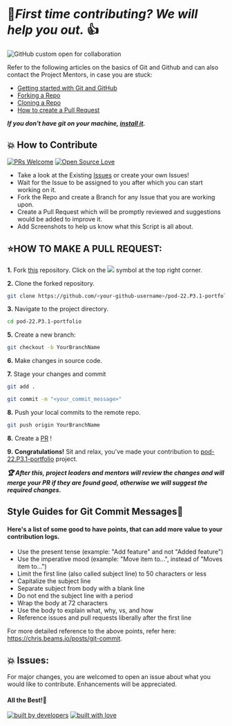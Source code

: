 # 🤝***First time contributing? We will help you out.*** 👍

![GitHub custom open for collaboration](https://img.shields.io/badge/Open%20For-Collaboration-brightgreen?style=for-the-badge)

Refer to the following articles on the basics of Git and Github and can also contact the Project Mentors, in case you are stuck:


- [Getting started with Git and GitHub](https://docs.github.com/en/free-pro-team@latest/github/getting-started-with-github)
- [Forking a Repo](https://help.github.com/en/github/getting-started-with-github/fork-a-repo)
- [Cloning a Repo](https://help.github.com/en/desktop/contributing-to-projects/creating-a-pull-request)
- [How to create a Pull Request](https://opensource.com/article/19/7/create-pull-request-github)

***If you don't have git on your machine, [install it](https://help.github.com/articles/set-up-git/).***

## 💥 How to Contribute

[![PRs Welcome](https://img.shields.io/badge/PRs-welcome-brightgreen.svg?style=flat-square)](http://makeapullrequest.com)
[![Open Source Love](https://badges.frapsoft.com/os/v1/open-source.png?v=103)](https://github.com/ellerbrock/open-source-badges/)

- Take a look at the Existing [Issues](https://github.com/MLH-Fellowship/pod-22.P3.1-portfolio/issues) or create your own Issues!
- Wait for the Issue to be assigned to you after which you can start working on it.
- Fork the Repo and create a Branch for any Issue that you are working upon.
- Create a Pull Request which will be promptly reviewed and suggestions would be added to improve it.
- Add Screenshots to help us know what this Script is all about.


## ⭐HOW TO MAKE A PULL REQUEST:

**1.** Fork [this](https://github.com/MLH-Fellowship/pod-22.P3.1-portfolio) repository.
Click on the <a href="https://github.com/MLH-Fellowship/pod-22.P3.1-portfolio"><img src="https://img.icons8.com/ios/24/000000/code-fork.png"></a> symbol at the top right corner.

**2.** Clone the forked repository.

```bash
git clone https://github.com/<your-github-username>/pod-22.P3.1-portfolio.git
```

**3.** Navigate to the project directory.

```bash
cd pod-22.P3.1-portfolio
```
**5.** Create a new branch:
```bash
git checkout -b YourBranchName
```

**6.** Make changes in source code.

**7.** Stage your changes and commit

```bash
git add .
```
```bash
git commit -m "<your_commit_message>"
```

**8.** Push your local commits to the remote repo.

```bash
git push origin YourBranchName
```

**8.** Create a [PR](https://help.github.com/en/github/collaborating-with-issues-and-pull-requests/creating-a-pull-request) !

**9.** **Congratulations!** Sit and relax, you've made your contribution to [pod-22.P3.1-portfolio](https://github.com/MLH-Fellowship/pod-22.P3.1-portfolio) project.

***:trophy: After this, project leaders and mentors will review the changes and will merge your PR if they are found good, otherwise we will suggest the required changes.***

## Style Guides for Git Commit Messages:memo:

#### Here's a list of some good to have points, that can add more value to your contribution logs.

- Use the present tense (example: "Add feature" and not "Added feature")
- Use the imperative mood (example: "Move item to...", instead of "Moves item to...")
- Limit the first line (also called subject line) to 50 characters or less
- Capitalize the subject line
- Separate subject from body with a blank line
- Do not end the subject line with a period
- Wrap the body at 72 characters
- Use the body to explain what, why, vs, and how
- Reference issues and pull requests liberally after the first line

For more detailed reference to the above points, refer here: https://chris.beams.io/posts/git-commit.

## 💥 Issues:
For major changes, you are welcomed to open an issue  about what you would like to contribute. Enhancements will be appreciated.

#### All the Best!🥇

<p align = "center">

<a href="https://github.com/muthuannamalai12"><img src="http://ForTheBadge.com/images/badges/built-by-developers.svg" alt="built by developers"></a>
[![built with love](https://forthebadge.com/images/badges/built-with-love.svg)](https://github.com/unnati914/Care4ther-)

</p>